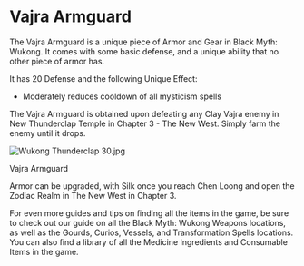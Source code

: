 # Vajra Armguard

The Vajra Armguard is a unique piece of Armor and Gear in Black Myth: Wukong. It comes with some basic defense, and a unique ability that no other piece of armor has. 

It has 20 Defense and the following Unique Effect: 

  * Moderately reduces cooldown of all mysticism spells

The Vajra Armguard is obtained upon defeating any Clay Vajra enemy in New Thunderclap Temple in Chapter 3 - The New West. Simply farm the enemy until it drops. 

![Wukong Thunderclap 30.jpg](https://oyster.ignimgs.com/mediawiki/apis.ign.com/black-myth-wukong/6/6f/Wukong_Thunderclap_30.jpg)

Vajra Armguard

Armor can be upgraded, with Silk once you reach Chen Loong and open the Zodiac Realm in The New West in Chapter 3. 

For even more guides and tips on finding all the items in the game, be sure to check out our guide on all the Black Myth: Wukong Weapons locations, as well as the Gourds, Curios, Vessels, and Transformation Spells locations. You can also find a library of all the Medicine Ingredients and Consumable Items in the game.